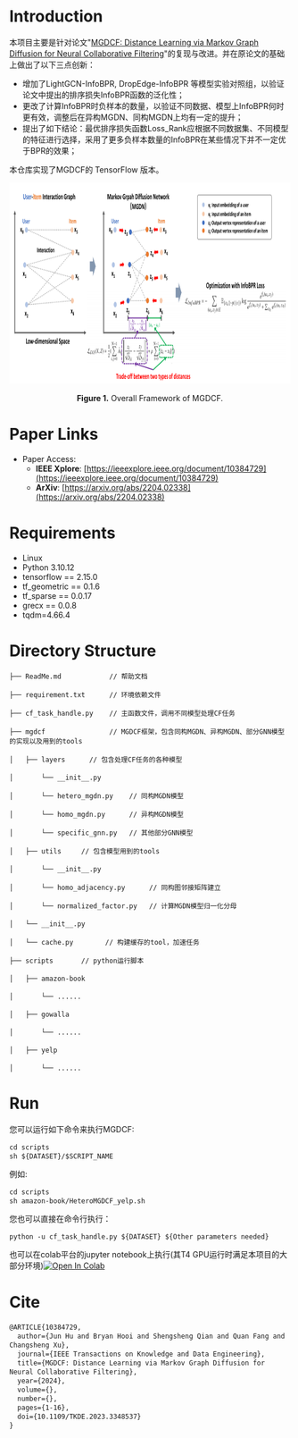 <p align="center">
<!-- <img src="MGDCF_LOGO.png" width="400"/> -->
<!-- </p> -->

# Introduction

本项目主要是针对论文"[MGDCF: Distance Learning via Markov Graph Diffusion for Neural Collaborative Filtering](https://arxiv.org/abs/2204.02338)"的复现与改进。并在原论文的基础上做出了以下三点创新：
+ 增加了LightGCN-InfoBPR, DropEdge-InfoBPR 等模型实验对照组，以验证论文中提出的排序损失InfoBPR函数的泛化性；
+ 更改了计算InfoBPR时负样本的数量，以验证不同数据、模型上InfoBPR何时更有效，调整后在异构MGDN、同构MGDN上均有一定的提升；
+ 提出了如下结论：最优排序损失函数Loss_Rank应根据不同数据集、不同模型的特征进行选择，采用了更多负样本数量的InfoBPR在某些情况下并不一定优于BPR的效果；
    
本仓库实现了MGDCF的 TensorFlow 版本。

<p align="center">
<img src=".\architecture.png" height = "360" alt="" align=center />
<br><br>
<b>Figure 1.</b> Overall Framework of MGDCF.
</p>



# Paper Links

+ Paper Access:
    - **IEEE Xplore**: [https://ieeexplore.ieee.org/document/10384729](https://ieeexplore.ieee.org/document/10384729)
    - **ArXiv**: [https://arxiv.org/abs/2204.02338](https://arxiv.org/abs/2204.02338)



 
# Requirements

+ Linux
+ Python 3.10.12
+ tensorflow == 2.15.0
+ tf_geometric == 0.1.6
+ tf_sparse == 0.0.17
+ grecx == 0.0.8
+ tqdm=4.66.4
 


 
# Directory Structure

    ├── ReadMe.md            // 帮助文档
    
    ├── requirement.txt      // 环境依赖文件

    ├── cf_task_handle.py    // 主函数文件，调用不同模型处理CF任务
    
    ├── mgdcf                // MGDCF框架，包含同构MGDN、异构MGDN、部分GNN模型的实现以及用到的tools
    
    │   ├── layers      // 包含处理CF任务的各种模型
    
    │       └── __init__.py
    
    │       └── hetero_mgdn.py    // 同构MGDN模型
    
    │       └── homo_mgdn.py      // 异构MGDN模型
    
    │       └── specific_gnn.py   // 其他部分GNN模型

    │   ├── utils     // 包含模型用到的tools
    
    │       └── __init__.py
    
    │       └── homo_adjacency.py      // 同构图邻接矩阵建立
    
    │       └── normalized_factor.py   // 计算MGDN模型归一化分母
    
    │   └── __init__.py

    │   └── cache.py        // 构建缓存的tool，加速任务
    
    ├── scripts       // python运行脚本
    
    │   ├── amazon-book
    
    │       └── ......

    │   ├── gowalla
    
    │       └── ......

    │   ├── yelp
    
    │       └── ......

 
# Run

您可以运行如下命令来执行MGDCF:
```shell
cd scripts
sh ${DATASET}/$SCRIPT_NAME
```
例如:
```shell
cd scripts
sh amazon-book/HeteroMGDCF_yelp.sh
```
您也可以直接在命令行执行：
```shell
python -u cf_task_handle.py ${DATASET} ${Other parameters needed}
```
也可以在colab平台的jupyter notebook上执行(其T4 GPU运行时满足本项目的大部分环境)[![Open In Colab](https://colab.research.google.com/assets/colab-badge.svg)](https://colab.research.google.com/drive/1SAbCp3spIATpNhGD3pTJuFhm7L2EdKqR#scrollTo=N-De8-JcaSb7)




# Cite

```
@ARTICLE{10384729,
  author={Jun Hu and Bryan Hooi and Shengsheng Qian and Quan Fang and Changsheng Xu},
  journal={IEEE Transactions on Knowledge and Data Engineering}, 
  title={MGDCF: Distance Learning via Markov Graph Diffusion for Neural Collaborative Filtering}, 
  year={2024},
  volume={},
  number={},
  pages={1-16},
  doi={10.1109/TKDE.2023.3348537}
}
```
 

 

